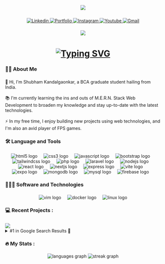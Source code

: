 <div align="center">
  <img height="150" src="https://github.com/samadpls/Programing-Gifs/blob/main/static/gifs/new.gif"  />
</div>

###

<div align="center">
  <a rel="nofollow" href="https://linkedin.com/in/kandalgaonkarshubham" target="_blank">
    <img src="https://img.shields.io/static/v1?message=LinkedIn&logo=linkedin&label=&color=0077B5&logoColor=white&labelColor=&style=for-the-badge" height="25" alt="Linkedin"  />
  </a>
  <a href="https://kandalgaonkarshubham.dev" target="_blank">
    <img src="https://img.shields.io/static/v1?message=Portfolio&logo=personio&label=&color=ff4b57&logoColor=white&labelColor=&style=for-the-badge" height="25" alt="Portfolio"  />
  </a>
  <a href="https://www.instagram.com/shubham___x_x/" target="_blank">
    <img src="https://img.shields.io/static/v1?message=Instagram&logo=instagram&label=&color=C13584&logoColor=white&labelColor=&style=for-the-badge" height="25" alt="Instagram"  />
  </a>
  <a href="https://youtube.com/@shubhamkandalgaonkar" target="_blank">
    <img src="https://img.shields.io/static/v1?message=Youtube&logo=youtube&label=&color=FF0000&logoColor=white&labelColor=&style=for-the-badge" height="25" alt="Youtube"  />
  </a>
  <a href="mailto:kandalgaonkarshubham@gmail.com" target="_blank">
    <img src="https://img.shields.io/static/v1?message=Gmail&logo=gmail&label=&color=D14836&logoColor=white&labelColor=&style=for-the-badge" height="25" alt="Gmail"  />
  </a>
</div>

###

<div align="center">
  <img src="https://visitor-badge.laobi.icu/badge?page_id=kandalgaonkarshubham.kandalgaonkarshubham&"  />
</div>

###

<h1 align="center">
  <a rel="nofollow" href="https://git.io/typing-svg">
    <img src="https://readme-typing-svg.demolab.com?font=Kalam&duration=2500&pause=200&color=b13aa8&center=true&width=435&lines=Greetings!+I'm+Shubham+%F0%9F%91%8B%F0%9F%8F%BB;an+enthusiastic+Web+Developer+who+enjoys;taking+on+new+projects+and+learning+new+things+%F0%9F%A4%9E%F0%9F%8F%BB" alt="Typing SVG" >
  </a>
</h1>

###

<h3 align="left">👩‍💻  About Me</h3>

###

<p align="left">👋 Hi, I'm Shubham Kandalgaonkar, a BCA graduate student hailing from India.<br><br>📚 I'm currently learning the ins and outs of M.E.R.N. Stack Web Development to broaden my knowledge and stay up-to-date with the latest technologies.<br><br>⚡ In my free time, I enjoy building new projects using web technologies, and I'm also an avid player of FPS games.</p>

###

<h3 align="left">🛠 Language and Tools</h3>

###

<div align="center">
  <img src="https://cdn.simpleicons.org/html5/E34F26" height="40" alt="html5 logo"  />
  <img width="12" />
  <img src="https://cdn.simpleicons.org/css3/1572B6" height="40" alt="css3 logo"  />
  <img width="12" />
  <img src="https://cdn.simpleicons.org/javascript/F7DF1E" height="40" alt="javascript logo"  />
  <img width="12" />
  <img src="https://cdn.simpleicons.org/bootstrap/7952B3" height="40" alt="bootstrap logo"  />
  <img width="12" />
  <img src="https://cdn.simpleicons.org/tailwindcss/06B6D4" height="40" alt="tailwindcss logo"  />
  <img width="12" />
  <img src="https://cdn.simpleicons.org/php/777BB4" height="40" alt="php logo"  />
  <img width="12" />
  <img src="https://cdn.jsdelivr.net/gh/devicons/devicon/icons/laravel/laravel-original.svg" height="40" alt="laravel logo"  />
  <img width="12" />
  <img src="https://cdn.jsdelivr.net/gh/devicons/devicon/icons/nodejs/nodejs-original.svg" height="40" alt="nodejs logo"  />
  <img width="12" />
  <img src="https://cdn.jsdelivr.net/gh/devicons/devicon/icons/react/react-original.svg" height="40" alt="react logo"  />
  <img width="12" />
  <img src="https://cdn.jsdelivr.net/gh/devicons/devicon/icons/nextjs/nextjs-original.svg" height="40" alt="nextjs logo"  />
  <img width="12" />
  <img src="https://cdn.jsdelivr.net/gh/devicons/devicon/icons/express/express-original.svg" height="40" alt="express logo"  />
  <img width="12" />
  <img src="https://skillicons.dev/icons?i=vite" height="40" alt="vite logo"  />
  <img width="12" />
  <img src="https://avatars.githubusercontent.com/u/12504344?s=48&v=4" height="40" alt="expo logo"  />
  <img width="12" />
  <img src="https://cdn.jsdelivr.net/gh/devicons/devicon/icons/mongodb/mongodb-original.svg" height="40" alt="mongodb logo"  />
  <img width="12" />
  <img src="https://cdn.jsdelivr.net/gh/devicons/devicon/icons/mysql/mysql-original.svg" height="40" alt="mysql logo"  />
  <img width="12" />
  <img src="https://cdn.jsdelivr.net/gh/devicons/devicon/icons/firebase/firebase-plain.svg" height="40" alt="firebase logo"  />
  <img width="12" />
</div>

###

<h3 align="left">👨🏻‍💻 Software and Technologies</h3>

###

<div align="center">
  <img src="https://cdn.simpleicons.org/vim/019331" height="40" alt="vim logo"  />
  <img width="12" />
  <img src="https://cdn.simpleicons.org/docker/2496ED" height="40" alt="docker logo"  />
  <img width="12" />
  <img src="https://cdn.simpleicons.org/linux/FCC624" height="40" alt="linux logo"  />
</div>

###

<h3 align="left">💻   Recent Projects :</h3>

###

<a href="https://github.com/kandalgaonkarshubham/WordHive/">
  <img width=300 align="center" src="https://github-readme-stats.vercel.app/api/pin/?username=kandalgaonkarshubham&repo=WordHive&title_color=ffffff&text_color=c9cacc&icon_color=2bbc8a&bg_color=1d1f21" />
</a>

<details>
<summary>#1 in Google Search Results 🎉</summary>
<br>
<img width=300 align="center" src="assets/googlesearch.png" />
</details>

###

<h3 align="left">🔥   My Stats :</h3>

###

<div align="center">
  <img src="https://github-readme-stats.vercel.app/api/top-langs?username=kandalgaonkarshubham&locale=en&hide_title=false&layout=compact&card_width=320&langs_count=5&theme=dracula&hide_border=false&order=2" height="150" alt="languages graph"  />
  <img src="https://streak-stats.demolab.com/?user=kandalgaonkarshubham&theme=dark" height="220" alt="streak graph"  />
</div>

###
